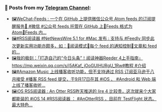 ### 📰 Posts from my [Telegram Channel](https://t.me/s/aboutrss):
<!-- BLOG-POST-LIST:START -->
- [🖼WeChat-Feeds : 一个在 GitHub 上提供微信公众号 Atom feeds 的订阅提醒服务🔸 #微信 #公众号 feeds 托管在 GitHub 上🔸Feeds 格式为 Atom🔸Feeds 内...](https://t.me/aboutrss/821)
- [🖼#RSS阅读器 #NetNewsWire 5.1 for #Mac 发布 : 支持与 #Feedly 同步此次更新实用功能亦颇多，如：🔸阅读模式🔸每个 feed 的通知控制🔸文章和 feed 的...](https://t.me/aboutrss/820)
- [🖼我的极刻：「打造自己的“今日头条”！阅读神器Reeder 4上手指南」https://mp.weixin.qq.com/s/j5AKaf_jOoGUIHURgU_1Rw#教程 #介绍](https://t.me/aboutrss/819)
- [🖼#Amazon Music 上线播客收听功能，但不支持通过 RSS 订阅亚马逊于八月接受 #播客 RSS feed 提交，于9月17日在其 #iOS 、 #Android 和 Web 端上线了播客收听...](https://t.me/aboutrss/818)
- [🖼iOS RSS阅读器 : An Otter RSS昨天推送的 lire 4 比较贵，这次就来个大家都能装的 #iOS 14 #RSS阅读器 ： #AnOtterRSS ，目前在 TestFlight 状态。最大特色...](https://t.me/aboutrss/817)
<!-- BLOG-POST-LIST:END -->

<!--
**AboutRSS/AboutRSS** is a ✨ _special_ ✨ repository because its `README.md` (this file) appears on your GitHub profile.

Here are some ideas to get you started:

- 🔭 I’m currently working on ...
- 🌱 I’m currently learning ...
- 👯 I’m looking to collaborate on ...
- 🤔 I’m looking for help with ...
- 💬 Ask me about ...
- 📫 How to reach me: ...
- 😄 Pronouns: ...
- ⚡ Fun fact: ...
-->
